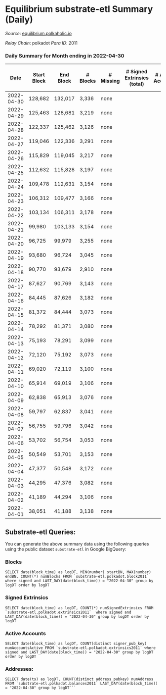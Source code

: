 # Equilibrium substrate-etl Summary (Daily)

_Source_: [equilibrium.polkaholic.io](https://equilibrium.polkaholic.io)

*Relay Chain*: polkadot
*Para ID*: 2011



### Daily Summary for Month ending in 2022-04-30


| Date | Start Block | End Block | # Blocks | # Missing | # Signed Extrinsics (total) | # Active Accounts | # Addresses with Balances | # Events | # Transfers | # XCM Transfers In | # XCM Transfers Out |
| ---- | ----------- | --------- | -------- | --------- | --------------------------- | ----------------- | ------------------------- | -------- | ----------- | ------------------ | ------------------- |
| 2022-04-30 | 128,682 | 132,017 | 3,336 | none |  |  |  | 6,681 |   |   |   |
| 2022-04-29 | 125,463 | 128,681 | 3,219 | none |  |  |  | 6,446 |   |   |   |
| 2022-04-28 | 122,337 | 125,462 | 3,126 | none |  |  |  | 6,261 |   |   |   |
| 2022-04-27 | 119,046 | 122,336 | 3,291 | none |  |  |  | 6,589 |   |   |   |
| 2022-04-26 | 115,829 | 119,045 | 3,217 | none |  |  |  | 6,442 |   |   |   |
| 2022-04-25 | 112,632 | 115,828 | 3,197 | none |  |  |  | 6,403 |   |   |   |
| 2022-04-24 | 109,478 | 112,631 | 3,154 | none |  |  |  | 6,315 |   |   |   |
| 2022-04-23 | 106,312 | 109,477 | 3,166 | none |  |  |  | 6,340 |   |   |   |
| 2022-04-22 | 103,134 | 106,311 | 3,178 | none |  |  |  | 6,365 |   |   |   |
| 2022-04-21 | 99,980 | 103,133 | 3,154 | none |  |  |  | 6,315 |   |   |   |
| 2022-04-20 | 96,725 | 99,979 | 3,255 | none |  |  |  | 6,518 |   |   |   |
| 2022-04-19 | 93,680 | 96,724 | 3,045 | none |  |  |  | 6,097 |   |   |   |
| 2022-04-18 | 90,770 | 93,679 | 2,910 | none |  |  |  | 5,828 |   |   |   |
| 2022-04-17 | 87,627 | 90,769 | 3,143 | none |  |  |  | 6,293 |   |   |   |
| 2022-04-16 | 84,445 | 87,626 | 3,182 | none |  |  |  | 6,373 |   |   |   |
| 2022-04-15 | 81,372 | 84,444 | 3,073 | none |  |  |  | 6,154 |   |   |   |
| 2022-04-14 | 78,292 | 81,371 | 3,080 | none |  |  |  | 6,167 |   |   |   |
| 2022-04-13 | 75,193 | 78,291 | 3,099 | none |  |  |  | 6,206 |   |   |   |
| 2022-04-12 | 72,120 | 75,192 | 3,073 | none |  |  |  | 6,153 |   |   |   |
| 2022-04-11 | 69,020 | 72,119 | 3,100 | none |  |  |  | 6,208 |   |   |   |
| 2022-04-10 | 65,914 | 69,019 | 3,106 | none |  |  |  | 6,221 |   |   |   |
| 2022-04-09 | 62,838 | 65,913 | 3,076 | none |  |  |  | 6,159 |   |   |   |
| 2022-04-08 | 59,797 | 62,837 | 3,041 | none |  |  |  | 6,090 |   |   |   |
| 2022-04-07 | 56,755 | 59,796 | 3,042 | none |  |  |  | 6,091 |   |   |   |
| 2022-04-06 | 53,702 | 56,754 | 3,053 | none |  |  |  | 6,114 |   |   |   |
| 2022-04-05 | 50,549 | 53,701 | 3,153 | none |  |  |  | 6,313 |   |   |   |
| 2022-04-04 | 47,377 | 50,548 | 3,172 | none |  |  |  | 6,353 |   |   |   |
| 2022-04-03 | 44,295 | 47,376 | 3,082 | none |  |  |  | 6,172 |   |   |   |
| 2022-04-02 | 41,189 | 44,294 | 3,106 | none |  |  |  | 6,219 |   |   |   |
| 2022-04-01 | 38,051 | 41,188 | 3,138 | none |  |  |  | 6,284 |   |   |   |

## Substrate-etl Queries:
You can generate the above summary data using the following queries using the public dataset `substrate-etl` in Google BigQuery:


### Blocks
```
SELECT date(block_time) as logDT, MIN(number) startBN, MAX(number) endBN, COUNT(*) numBlocks FROM `substrate-etl.polkadot.block2011`  where signed and LAST_DAY(date(block_time)) = "2022-04-30" group by logDT order by logDT
```


### Signed Extrinsics
```
SELECT date(block_time) as logDT, COUNT(*) numSignedExtrinsics FROM `substrate-etl.polkadot.extrinsics2011`  where signed and LAST_DAY(date(block_time)) = "2022-04-30" group by logDT order by logDT
```


### Active Accounts
```
SELECT date(block_time) as logDT, COUNT(distinct signer_pub_key) numAccountsActive FROM `substrate-etl.polkadot.extrinsics2011` where signed and LAST_DAY(date(block_time)) = "2022-04-30" group by logDT order by logDT
```


### Addresses:
```
SELECT date(ts) as logDT, COUNT(distinct address_pubkey) numAddress FROM `substrate-etl.polkadot.balances2011` LAST_DAY(date(block_time)) = "2022-04-30" group by logDT```

